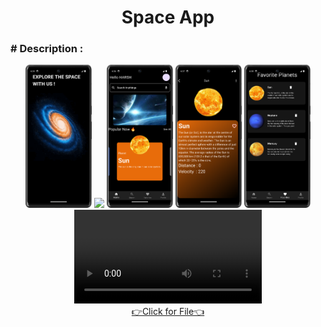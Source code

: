 <h1 align="center">
Space App
</h1>

<div align="left">
  <h3 align="left"> # Description :</h3>
  <p>

  </p>
</div>

<div align="center">
  <img src="https://github.com/harshdusane2103/Animation/blob/master/sp.png", width=21%,height=35%>
    <img src="https://github.com/harshdusane2103/Animation/blob/master/sp3.png", width=21%,height=35%>
      <img src="https://github.com/harshdusane2103/Animation/blob/master/h1.png", width=21%,height=35%>
        <img src="https://github.com/harshdusane2103/Animation/blob/master/d1.png", width=21%,height=35%>
          <img src="https://github.com/harshdusane2103/Animation/blob/master/f1.png", width=21%,height=35%>
 
</div>

<div align="center"> 
  <video src="https://github.com/user-attachments/assets/5d1a6191-11d2-456c-89de-20a3b6a5ec3e" controls></video>
</div>

<div align="center">
  <a href="https://github.com/harshdusane2103/song_player/tree/master/lib">👉Click for File👈</a>
</div>
